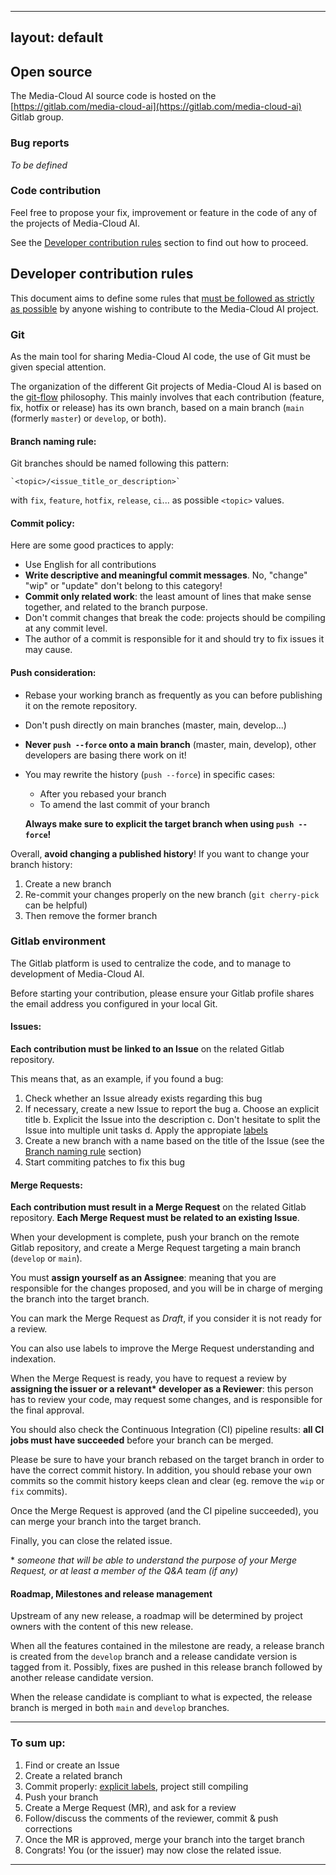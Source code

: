 
---
layout: default
---

## Open source

The Media-Cloud AI source code is hosted on the [https://gitlab.com/media-cloud-ai](https://gitlab.com/media-cloud-ai) Gitlab group.

### Bug reports

_To be defined_

### Code contribution

Feel free to propose your fix, improvement or feature in the code of any of the projects of Media-Cloud AI.

See the [Developer contribution rules](#developer-contribution-rules) section to find out how to proceed.

## Developer contribution rules

This document aims to define some rules that <ins>must be followed as strictly as possible</ins> by anyone wishing to contribute to the Media-Cloud AI project.

### Git

As the main tool for sharing Media-Cloud AI code, the use of Git must be given special attention.

The organization of the different Git projects of Media-Cloud AI is based on the [git-flow](https://git-flow.readthedocs.io/en/latest/presentation.html) philosophy. This mainly involves that each contribution (feature, fix, hotfix or release) has its own branch, based on a main branch (`main` (formerly `master`) or `develop`, or both).

#### Branch naming rule:

Git branches should be named following this pattern:

    `<topic>/<issue_title_or_description>`

   with `fix`, `feature`, `hotfix`, `release`, `ci`... as possible `<topic>` values.

#### Commit policy:

Here are some good practices to apply:

 - Use English for all contributions
 - __Write descriptive and meaningful commit messages__. No, "change" "wip" or "update" don't belong to this category!
 - __Commit only related work__: the least amount of lines that make sense together, and related to the branch purpose.
 - Don't commit changes that break the code: projects should be compiling at any commit level.
 - The author of a commit is responsible for it and should try to fix issues it may cause.

#### Push consideration:

 - Rebase your working branch as frequently as you can before publishing it on the remote repository.
 - Don't push directly on main branches (master, main, develop...)
 - __Never `push --force` onto a main branch__ (master, main, develop), other developers are basing there work on it!
 - You may rewrite the history (`push --force`) in specific cases:
     - After you rebased your branch
     - To amend the last commit of your branch

    __Always make sure to explicit the target branch when using `push --force`!__


Overall, __avoid changing a published history__! If you want to change your branch history:
 1. Create a new branch
 2. Re-commit your changes properly on the new branch (`git cherry-pick` can be helpful)
 3. Then remove the former branch


### Gitlab environment

The Gitlab platform is used to centralize the code, and to manage to development of Media-Cloud AI.

Before starting your contribution, please ensure your Gitlab profile shares the email address you configured in your local Git.

#### Issues:

__Each contribution must be linked to an Issue__ on the related Gitlab repository.

This means that, as an example, if you found a bug:

 1. Check whether an Issue already exists regarding this bug
 2. If necessary, create a new Issue to report the bug
    a. Choose an explicit title
    b. Explicit the Issue into the description
    c. Don't hesitate to split the Issue into multiple unit tasks
    d. Apply the appropiate [labels](https://gitlab.com/groups/media-cloud-ai/-/labels)
 3. Create a new branch with a name based on the title of the Issue (see the [Branch naming rule](#branch-naming-rule) section)
 4. Start commiting patches to fix this bug

#### Merge Requests:

__Each contribution must result in a Merge Request__ on the related Gitlab repository. __Each Merge Request must be related to an existing Issue__.

When your development is complete, push your branch on the remote Gitlab repository, and create a Merge Request targeting a main branch (`develop` or `main`).

You must __assign yourself as an Assignee__: meaning that you are responsible for the changes proposed, and you will be in charge of merging the branch into the target branch.

You can mark the Merge Request as _Draft_, if you consider it is not ready for a review.

You can also use labels to improve the Merge Request understanding and indexation.

When the Merge Request is ready, you have to request a review by __assigning the issuer or a relevant* developer as a Reviewer__: this person has to review your code, may request some changes, and is responsible for the final approval.

You should also check the Continuous Integration (CI) pipeline results: __all CI jobs must have succeeded__ before your branch can be merged.

Please be sure to have your branch rebased on the target branch in order to have the correct commit history. In addition, you should rebase your own commits so the commit history keeps clean and clear (eg. remove the `wip` or `fix` commits).

Once the Merge Request is approved (and the CI pipeline succeeded), you can merge your branch into the target branch.

Finally, you can close the related issue.

\* _someone that will be able to understand the purpose of your Merge Request, or at least a member of the Q&A team (if any)_

#### Roadmap, Milestones and release management

Upstream of any new release, a roadmap will be determined by project owners with the content of this new release.

When all the features contained in the milestone are ready, a release branch is created from the `develop` branch and a release candidate version is tagged from it. Possibly, fixes are pushed in this release branch followed by another release candidate version.

When the release candidate is compliant to what is expected, the release branch is merged in both `main` and `develop` branches.

---

### To sum up:

 1. Find or create an Issue
 2. Create a related branch
 3. Commit properly: <ins>explicit labels</ins>, project still compiling
 4. Push your branch
 5. Create a Merge Request (MR), and ask for a review
 6. Follow/discuss the comments of the reviewer, commit & push corrections
 7. Once the MR is approved, merge your branch into the target branch
 8. Congrats! You (or the issuer) may now close the related issue.

---

